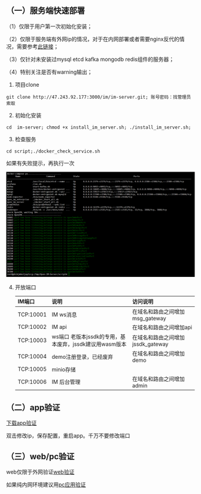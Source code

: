 ## （一）服务端快速部署

（1）仅限于用户第一次初始化安装；

（2）仅限于服务端有外网ip的情况，对于在内网部署或者需要nginx反代的情况，需要参考[此链接](https://doc.im.cn/#/v2/server_deploy/easy_deploy_new)；

（3）仅针对未安装过mysql etcd kafka mongodb redis组件的服务器；

（4）特别关注是否有warning输出；

1. 项目clone

```
git clone http://47.243.92.177:3000/im/im-server.git; 账号密码：找管理员索取
```

2. 初始化安装

```
cd  im-server; chmod +x install_im_server.sh; ./install_im_server.sh;
```

3. 检查服务

```
cd script;./docker_check_service.sh
```

如果有失败提示，再执行一次

![docker_success](../../images/docker_success.png)

4. 开放端口

   | IM端口    | 说明                                                    | 访问说明                           |
   | --------- | ------------------------------------------------------- | ---------------------------------- |
   | TCP:10001 | IM ws消息                                               | 在域名和路由之间增加msg_gateway    |
   | TCP:10002 | IM api                                                  | 在域名和路由之间增加api            |
   | TCP:10003 | ws端口 老版本jssdk的专用，基本废弃，jssdk建议用wasm版本 | 在域名和路由之间增加jssdk_gateway  |
   | TCP:10004 | demo注册登录，已经废弃                                  | 在域名和路由之间增加demo           |
   | TCP:10005 | minio存储                                               |                                    |
   | TCP:10006 | IM 后台管理                                             | 在域名和路由之间增加admin          |

## （二）app验证

[下载app验证](https://doc.im.cn/#/v2/validation/app)

双击修改ip，保存配置，重启app。千万不要修改端口

## （三）web/pc验证

web仅限于外网验证[web验证](https://doc.im.cn/#/js_v2/sdk_integrate/development?id=%e5%9c%a8%e7%ba%bf%e6%b5%8b%e8%af%95)

如果纯内网环境建议用[pc应用验证](https://doc.im.cn/#/js_v2/sdk_integrate/development?id=electron%e5%ba%94%e7%94%a8%e4%b8%8b%e8%bd%bd)
